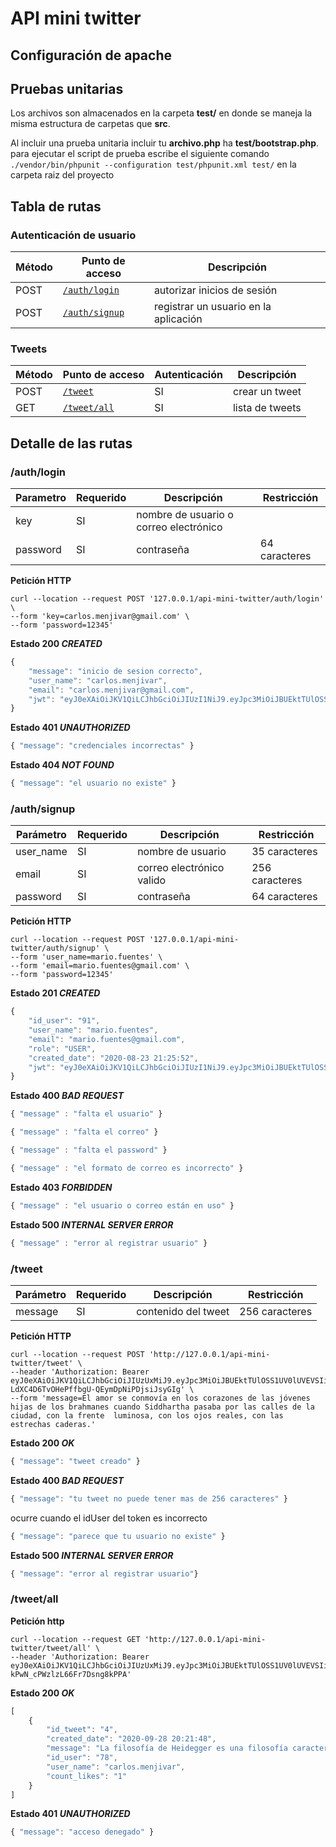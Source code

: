 # API mini twitter

## Configuración de apache

## Pruebas unitarias
Los archivos son almacenados en la carpeta **test/** en donde se maneja la misma estructura de carpetas que **src**.

Al incluir una prueba unitaria incluir tu **archivo.php** ha **test/bootstrap.php**. para ejecutar el script de prueba escribe el siguiente comando ``./vendor/bin/phpunit --configuration test/phpunit.xml test/`` en la carpeta raiz del proyecto

## Tabla de rutas
### Autenticación de usuario

| Método | Punto de acceso | Descripción |
| --- | --- | --- |
| POST | [``/auth/login``](#authlogin) | autorizar inicios de sesión |
| POST | [``/auth/signup``](#authsignup) | registrar un usuario en la aplicación |

### Tweets

| Método | Punto de acceso | Autenticación | Descripción |
| --- | --- | --- | --- |
| POST | [``/tweet``](#tweet) | SI | crear un tweet |
| GET | [``/tweet/all``](#tweetall) | SI | lista de tweets |

## Detalle de las rutas
### /auth/login
| Parametro | Requerido | Descripción | Restricción |
| --- | --- | --- | --- |
| key | SI | nombre de usuario o correo electrónico | |
| password | SI | contraseña | 64 caracteres |

**Petición HTTP**
```curl
curl --location --request POST '127.0.0.1/api-mini-twitter/auth/login' \
--form 'key=carlos.menjivar@gmail.com' \
--form 'password=12345'
```

**Estado 200 *CREATED***
```javascript
{
    "message": "inicio de sesion correcto",
    "user_name": "carlos.menjivar",
    "email": "carlos.menjivar@gmail.com",
    "jwt": "eyJ0eXAiOiJKV1QiLCJhbGciOiJIUzI1NiJ9.eyJpc3MiOiJBUEktTUlOSS1UV0lUVEVSIiwiaWF0IjoxNTk3NTg1MDQ4LCJleHAiOjE2MDYyMjUwNDgsImRhdGEiOnsidXNlck5hbWUiOiJjYXJsb3MubWVuaml2YXIiLCJlbWFpbCI6ImNhcmxvcy5tZW5qaXZhckBnbWFpbC5jb20ifX0.rU_Nr3W7yNO6Y_jmC7ti5CV_F9GoS1MIWUheUfqmiUM"
}
```

**Estado 401 *UNAUTHORIZED***
```javascript
{ "message": "credenciales incorrectas" }
```

**Estado 404 *NOT FOUND***
```javascript
{ "message": "el usuario no existe" }
```

### /auth/signup
| Parámetro | Requerido | Descripción | Restricción |
| --- | --- | --- | --- |
| user_name | SI | nombre de usuario | 35 caracteres |
| email | SI | correo electrónico valido |  256 caracteres |
| password | SI | contraseña | 64 caracteres |

**Petición HTTP**
```curl
curl --location --request POST '127.0.0.1/api-mini-twitter/auth/signup' \
--form 'user_name=mario.fuentes' \
--form 'email=mario.fuentes@gmail.com' \
--form 'password=12345'
```

**Estado 201 *CREATED***
```javascript
{
    "id_user": "91",
    "user_name": "mario.fuentes",
    "email": "mario.fuentes@gmail.com",
    "role": "USER",
    "created_date": "2020-08-23 21:25:52",
    "jwt": "eyJ0eXAiOiJKV1QiLCJhbGciOiJIUzI1NiJ9.eyJpc3MiOiJBUEktTUlOSS1UV0lUVEVSIiwiaWF0IjoxNTk4MjM5NTUyLCJleHAiOjE2MDY4Nzk1NTIsImRhdGEiOnsidXNlck5hbWUiOiJtYXJpby5mdWVudGVzc3NzcyIsImVtYWlsIjoibWFyaW8uZnVlbnRlc3Nzc3NAZ21haWwuY29tIn19.CL3bGnoarDyn2fGPWTvTiYqulp6SiYe19hlrsqGrwIQ"
}
```

**Estado 400 *BAD REQUEST***
```javascript
{ "message" : "falta el usuario" }
```
```javascript
{ "message" : "falta el correo" }
```
```javascript
{ "message" : "falta el password" }
```
```javascript
{ "message" : "el formato de correo es incorrecto" }
```

**Estado 403 *FORBIDDEN***
```javascript
{ "message" : "el usuario o correo están en uso" }
```

**Estado 500 *INTERNAL SERVER ERROR***
```javascript
{ "message" : "error al registrar usuario" }
```

### /tweet
| Parámetro | Requerido | Descripción | Restricción |
| --- | --- | --- | --- |
| message | SI | contenido del tweet | 256 caracteres |

**Petición HTTP**
```curl
curl --location --request POST 'http://127.0.0.1/api-mini-twitter/tweet' \
--header 'Authorization: Bearer eyJ0eXAiOiJKV1QiLCJhbGciOiJIUzUxMiJ9.eyJpc3MiOiJBUEktTUlOSS1UV0lUVEVSIiwiaWF0IjoxNjAxNzQyNjc2LCJleHAiOjE2MTAzODI2NzYsImRhdGEiOnsiaWRVc2VyIjoiNzgiLCJ1c2VyTmFtZSI6ImNhcmxvcy5tZW5qaXZhciIsImVtYWlsIjoiY2FybG9zLm1lbmppdmFyQGdtYWlsLmNvbSJ9fQ.LDgCJdRXUMr4mYMS16ihL1TiFELcuoPjovwTNLOk2T94kCR-LdXC4D6TvOHePffbgU-QEymDpNiPDjsiJsyGIg' \
--form 'message=El amor se conmovía en los corazones de las jóvenes hijas de los brahmanes cuando Siddhartha pasaba por las calles de la ciudad, con la frente  luminosa, con los ojos reales, con las estrechas caderas.'
```

**Estado 200 *OK***
```javascript
{ "message": "tweet creado" }
```

**Estado 400 *BAD REQUEST***
```javascript
{ "message": "tu tweet no puede tener mas de 256 caracteres" }
```

ocurre cuando el idUser del token es incorrecto
```javascript
{ "message": "parece que tu usuario no existe" }
```

**Estado 500  *INTERNAL SERVER ERROR***
```javascript
{ "message": "error al registrar usuario"}
```

### /tweet/all

**Petición http**
```curl
curl --location --request GET 'http://127.0.0.1/api-mini-twitter/tweet/all' \
--header 'Authorization: Bearer eyJ0eXAiOiJKV1QiLCJhbGciOiJIUzUxMiJ9.eyJpc3MiOiJBUEktTUlOSS1UV0lUVEVSIiwiaWF0IjoxNjAxNDMwNzc2LCJleHAiOjE2MTAwNzA3NzYsImRhdGEiOnsidXNlck5hbWUiOiJjYXJsb3MubWVuaml2YXIiLCJlbWFpbCI6ImNhcmxvcy5tZW5qaXZhckBnbWFpbC5jb20ifX0.k5oh8ZSHoFnganPSIvXM_mzU6YGzVnk7X3kAbZMQNYfYxX8rJwRLk7WWO9N-kPwN_cPWzlzL66Fr7Dsng8kPPA'
```

**Estado 200 *OK***
```javascript
[
    {
        "id_tweet": "4",
        "created_date": "2020-09-28 20:21:48",
        "message": "La filosofía de Heidegger es una filosofía característicamente filológica o lingüística, en el sentido de que sus filosofemas consisten en considerable proporción en hacer explícito el sentido que encuéntrase implícito en las expresiones.",
        "id_user": "78",
        "user_name": "carlos.menjivar",
        "count_likes": "1"
    }
]
```

**Estado 401 *UNAUTHORIZED***
```javascript
{ "message": "acceso denegado" }
```
